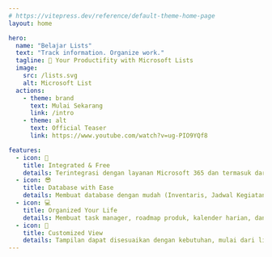 ```yaml
---
# https://vitepress.dev/reference/default-theme-home-page
layout: home

hero:
  name: "Belajar Lists"
  text: "Track information. Organize work."
  tagline: 🚀 Your Productifity with Microsoft Lists
  image:
    src: /lists.svg
    alt: Microsoft List
  actions:
    - theme: brand
      text: Mulai Sekarang
      link: /intro
    - theme: alt
      text: Official Teaser
      link: https://www.youtube.com/watch?v=ug-PIO9YQf8

features:
  - icon: 💪
    title: Integrated & Free
    details: Terintegrasi dengan layanan Microsoft 365 dan termasuk dari layanan gratis Microsoft 365
  - icon: 😎
    title: Database with Ease
    details: Membuat database dengan mudah (Inventaris, Jadwal Kegiatan, dan lain sebagainya)
  - icon: 💻
    title: Organized Your Life
    details: Membuat task manager, roadmap produk, kalender harian, dan masih banyak lainnya
  - icon: 🎨
    title: Customized View
    details: Tampilan dapat disesuaikan dengan kebutuhan, mulai dari list view, kanban, dan custom view
---
```

